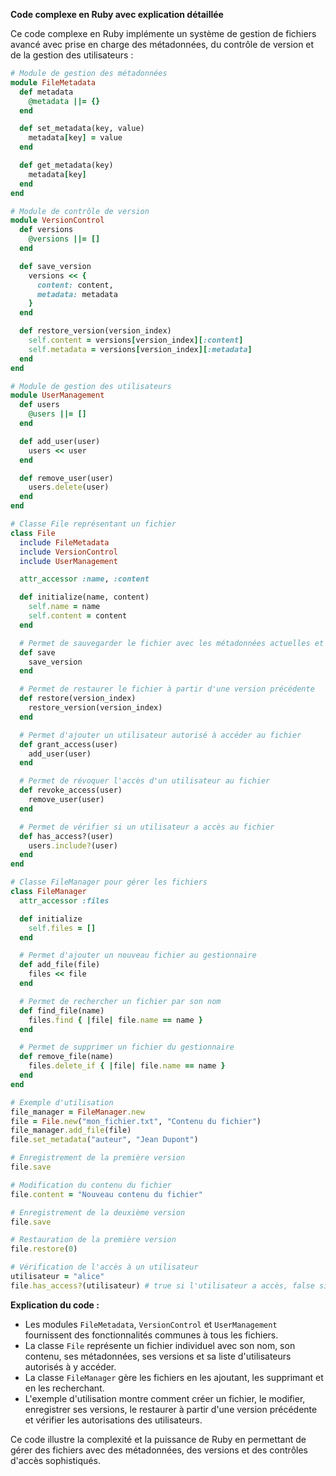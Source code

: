 **Code complexe en Ruby avec explication détaillée**

Ce code complexe en Ruby implémente un système de gestion de fichiers avancé avec prise en charge des métadonnées, du contrôle de version et de la gestion des utilisateurs :

```ruby
# Module de gestion des métadonnées
module FileMetadata
  def metadata
    @metadata ||= {}
  end

  def set_metadata(key, value)
    metadata[key] = value
  end

  def get_metadata(key)
    metadata[key]
  end
end

# Module de contrôle de version
module VersionControl
  def versions
    @versions ||= []
  end

  def save_version
    versions << {
      content: content,
      metadata: metadata
    }
  end

  def restore_version(version_index)
    self.content = versions[version_index][:content]
    self.metadata = versions[version_index][:metadata]
  end
end

# Module de gestion des utilisateurs
module UserManagement
  def users
    @users ||= []
  end

  def add_user(user)
    users << user
  end

  def remove_user(user)
    users.delete(user)
  end
end

# Classe File représentant un fichier
class File
  include FileMetadata
  include VersionControl
  include UserManagement

  attr_accessor :name, :content

  def initialize(name, content)
    self.name = name
    self.content = content
  end

  # Permet de sauvegarder le fichier avec les métadonnées actuelles et de créer une nouvelle version
  def save
    save_version
  end

  # Permet de restaurer le fichier à partir d'une version précédente
  def restore(version_index)
    restore_version(version_index)
  end

  # Permet d'ajouter un utilisateur autorisé à accéder au fichier
  def grant_access(user)
    add_user(user)
  end

  # Permet de révoquer l'accès d'un utilisateur au fichier
  def revoke_access(user)
    remove_user(user)
  end

  # Permet de vérifier si un utilisateur a accès au fichier
  def has_access?(user)
    users.include?(user)
  end
end

# Classe FileManager pour gérer les fichiers
class FileManager
  attr_accessor :files

  def initialize
    self.files = []
  end

  # Permet d'ajouter un nouveau fichier au gestionnaire
  def add_file(file)
    files << file
  end

  # Permet de rechercher un fichier par son nom
  def find_file(name)
    files.find { |file| file.name == name }
  end

  # Permet de supprimer un fichier du gestionnaire
  def remove_file(name)
    files.delete_if { |file| file.name == name }
  end
end

# Exemple d'utilisation
file_manager = FileManager.new
file = File.new("mon_fichier.txt", "Contenu du fichier")
file_manager.add_file(file)
file.set_metadata("auteur", "Jean Dupont")

# Enregistrement de la première version
file.save

# Modification du contenu du fichier
file.content = "Nouveau contenu du fichier"

# Enregistrement de la deuxième version
file.save

# Restauration de la première version
file.restore(0)

# Vérification de l'accès à un utilisateur
utilisateur = "alice"
file.has_access?(utilisateur) # true si l'utilisateur a accès, false sinon
```

**Explication du code :**

* Les modules `FileMetadata`, `VersionControl` et `UserManagement` fournissent des fonctionnalités communes à tous les fichiers.
* La classe `File` représente un fichier individuel avec son nom, son contenu, ses métadonnées, ses versions et sa liste d'utilisateurs autorisés à y accéder.
* La classe `FileManager` gère les fichiers en les ajoutant, les supprimant et en les recherchant.
* L'exemple d'utilisation montre comment créer un fichier, le modifier, enregistrer ses versions, le restaurer à partir d'une version précédente et vérifier les autorisations des utilisateurs.

Ce code illustre la complexité et la puissance de Ruby en permettant de gérer des fichiers avec des métadonnées, des versions et des contrôles d'accès sophistiqués.